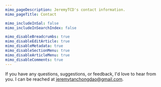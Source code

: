 ```yaml
---
mimo_pageDescription: JeremyTCD's contact information.
mimo_pageTitle: Contact

mimo_includeInSal: false
mimo_includeInSearchIndex: false

mimo_disableBreadcrumbs: true
mimo_disableEditArticle: true
mimo_disableMetadata: true
mimo_disableSectionMenu: true
mimo_disableArticleMenu: true
mimo_disableComments: true
---
```


If you have any questions, suggestions, or feedback, I'd love to hear from you. I can be reached at jeremytanchongdao@gmail.com.